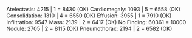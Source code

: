 Atelectasis: 4215 | 1 = 8430 (OK)
Cardiomegaly: 1093 | 5 = 6558 (OK)
Consolidation: 1310 | 4 = 6550 (OK)
Effusion: 3955 | 1 = 7910 (OK)
Infiltration: 9547
Mass: 2139 | 2 = 6417 (OK)
No Finding: 60361 = 10000
Nodule: 2705 | 2 = 8115 (OK)
Pneumothorax: 2194 | 2 = 6582 (OK)
